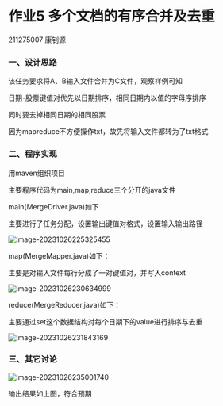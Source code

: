 # 作业5  多个文档的有序合并及去重

211275007  康钊源

### 一、设计思路

该任务要求将A、B输入文件合并为C文件，观察样例可知

日期-股票键值对优先以日期排序，相同日期内以值的字母序排序

同时要去掉相同日期的相同股票

因为mapreduce不方便操作txt，故先将输入文件都转为了txt格式

### 二、程序实现

用maven组织项目

主要程序代码为main,map,reduce三个分开的java文件

main(MergeDriver.java)如下

主要进行了任务分配，设置输出键值对格式，设置输入输出路径

![image-20231026225325455](C:\Users\lenovo\AppData\Roaming\Typora\typora-user-images\image-20231026225325455.png)

map(MergeMapper.java)如下：

主要是对输入文件每行分成了一对键值对，并写入context

![image-20231026230634999](C:\Users\lenovo\AppData\Roaming\Typora\typora-user-images\image-20231026230634999.png)

reduce(MergeReducer.java)如下：

主要通过set这个数据结构对每个日期下的value进行排序与去重

![image-20231026231843169](C:\Users\lenovo\AppData\Roaming\Typora\typora-user-images\image-20231026231843169.png)

### 三、其它讨论

![image-20231026235001740](C:\Users\lenovo\AppData\Roaming\Typora\typora-user-images\image-20231026235001740.png)

输出结果如上图，符合预期